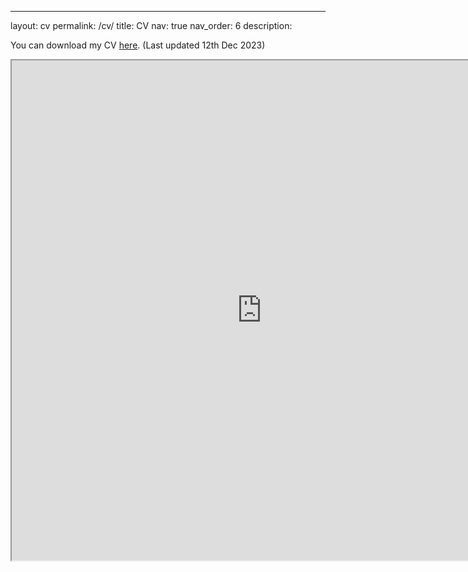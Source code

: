 ---
layout: cv
permalink: /cv/
title: CV
nav: true
nav_order: 6
description:

You can download my CV [here](https://anubhavbhatla.github.io/assets/pdf/CV.pdf). (Last updated 12th Dec 2023)
<iframe src="https://anubhavbhatla.github.io/assets/pdf/CV.pdf" width="800" height="800"> </iframe> 
